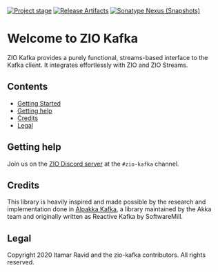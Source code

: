 [![Project stage][Stage]][Stage-Page]
[![Release Artifacts][Badge-SonatypeReleases]][Link-SonatypeReleases] [![Sonatype Nexus (Snapshots)](https://img.shields.io/nexus/s/dev.zio/zio-kafka_2.13?server=https%3A%2F%2Foss.sonatype.org)](https://oss.sonatype.org/content/repositories/snapshots/dev/zio/zio-kafka_2.13/)

# Welcome to ZIO Kafka

ZIO Kafka provides a purely functional, streams-based interface to the Kafka
client. It integrates effortlessly with ZIO and ZIO Streams.

## Contents

- [Getting Started](docs/gettingStarted.md)
- [Getting help](#getting-help)
- [Credits](#credits)
- [Legal](#legal)

## Getting help

Join us on the [ZIO Discord server](https://discord.gg/2ccFBr4) at the `#zio-kafka` channel.

## Credits

This library is heavily inspired and made possible by the research and implementation done in [Alpakka Kafka](https://github.com/akka/alpakka-kafka), a library maintained by the Akka team and originally written as Reactive Kafka by SoftwareMill.

## Legal

Copyright 2020 Itamar Ravid and the zio-kafka contributors. All rights reserved.

[Link-SonatypeReleases]: https://oss.sonatype.org/content/repositories/releases/dev/zio/zio-kafka_2.12/ "Sonatype Releases"
[Badge-SonatypeReleases]: https://img.shields.io/nexus/r/https/oss.sonatype.org/dev.zio/zio-kafka_2.12.svg "Sonatype Releases"
[Stage]: https://img.shields.io/badge/Project%20Stage-Production%20Ready-brightgreen.svg
[Stage-Page]: https://github.com/zio/zio/wiki/Project-Stages
